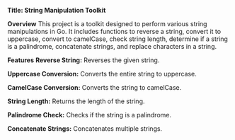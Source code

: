 **Title: String Manipulation Toolkit**

**Overview**
This project is a toolkit designed to perform various string manipulations in Go. It includes functions to reverse a string, convert it to uppercase, convert to camelCase, check string length, determine if a string is a palindrome, concatenate strings, and replace characters in a string.

**Features**
**Reverse String:** Reverses the given string.

**Uppercase Conversion:** Converts the entire string to uppercase.

**CamelCase Conversion:** Converts the string to camelCase.

**String Length:** Returns the length of the string.

**Palindrome Check:** Checks if the string is a palindrome.

**Concatenate Strings:** Concatenates multiple strings.
